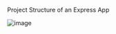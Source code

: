 Project Structure of an Express App

![image](https://github.com/shivam-kumar123/REST/assets/75497119/d2647337-eda4-4ad1-8c9d-43dc8cfbbc70)
